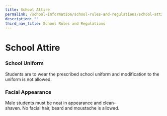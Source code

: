 ```yaml
---
title: School Attire
permalink: /school-information/school-rules-and-regulations/school-attire
description: ""
third_nav_title: School Rules and Regulations
---
```

# **School Attire**

### School Uniform

Students are to wear the prescribed school uniform and modification to the uniform is not allowed.

### Facial Appearance

Male students must be neat in appearance and clean-shaven. No facial hair, beard and moustache is allowed.